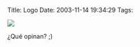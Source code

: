 Title: Logo
Date: 2003-11-14 19:34:29
Tags: 

<p><img src="http://web.archive.org/web/20031125134728/http://damog.net/files/logomx.png"/></p>

<p>¿Qué opinan? ;)</p>
